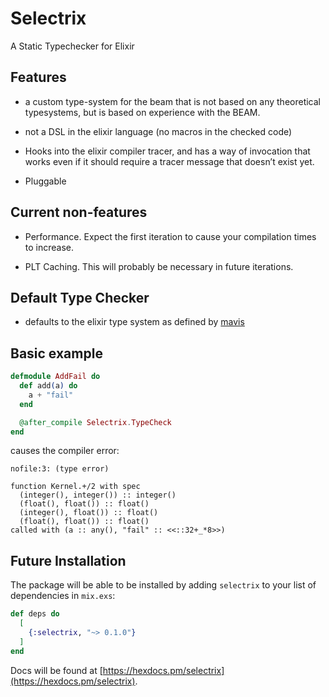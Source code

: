 # Selectrix

A Static Typechecker for Elixir

## Features

- a custom type-system for the beam that is not based on any theoretical typesystems, but is based on experience with the BEAM.

- not a DSL in the elixir language (no macros in the checked code)

- Hooks into the elixir compiler tracer, and has a way of invocation that works even if it should require a tracer message that doesn’t exist yet.

- Pluggable

## Current non-features

- Performance.  Expect the first iteration to cause your compilation times to increase.

- PLT Caching.  This will probably be necessary in future iterations.

## Default Type Checker

- defaults to the elixir type system as defined by [mavis](https://github.com/ityonemo/mavis)

## Basic example

```elixir
defmodule AddFail do
  def add(a) do
    a + "fail"
  end

  @after_compile Selectrix.TypeCheck
end
```

causes the compiler error:

```text
nofile:3: (type error)

function Kernel.+/2 with spec
  (integer(), integer()) :: integer()
  (float(), float()) :: float()
  (integer(), float()) :: float()
  (float(), float()) :: float()
called with (a :: any(), "fail" :: <<::32+_*8>>)
```

## Future Installation

The package will be able to be installed by adding `selectrix` to your list of
dependencies in `mix.exs`:

```elixir
def deps do
  [
    {:selectrix, "~> 0.1.0"}
  ]
end
```

Docs will be found at [https://hexdocs.pm/selectrix](https://hexdocs.pm/selectrix).

